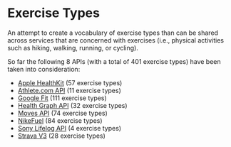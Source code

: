 Exercise Types
==============

An attempt to create a vocabulary of exercise types than can be shared across services that are concerned with exercises (i.e., physical activities such as hiking, walking, running, or cycling).

So far the following 8 APIs (with a total of 401 exercise types) have been taken into consideration:

* [Apple HealthKit](applehealthkit.md) (57 exercise types)
* [Athlete.com API](athlete.com.md) (11 exercise types)
* [Google Fit](googlefit.md) (111 exercise types)
* [Health Graph API](healthgraph.md) (32 exercise types)
* [Moves API](moves.md) (74 exercise types)
* [NikeFuel](nikefuel.md) (84 exercise types)
* [Sony Lifelog API](sony-lifelog.md) (4 exercise types)
* [Strava V3](strava-v3.md) (28 exercise types)

